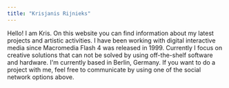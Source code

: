 ```yaml
---
title: "Krisjanis Rijnieks"
---
```


Hello! I am Kris. On this website you can find information about my latest projects and artistic activities. I have been working with digital interactive media since Macromedia Flash 4 was released in 1999. Currently I focus on creative solutions that can not be solved by using off-the-shelf software and hardware. I'm currently based in Berlin, Germany. If you want to do a project with me, feel free to communicate by using one of the social network options above. 
